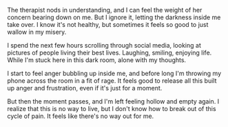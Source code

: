 The therapist nods in understanding, and I can feel the weight of her concern bearing down on me. But I ignore it, letting the darkness inside me take over. I know it's not healthy, but sometimes it feels so good to just wallow in my misery.

I spend the next few hours scrolling through social media, looking at pictures of people living their best lives. Laughing, smiling, enjoying life. While I'm stuck here in this dark room, alone with my thoughts.

I start to feel anger bubbling up inside me, and before long I'm throwing my phone across the room in a fit of rage. It feels good to release all this built up anger and frustration, even if it's just for a moment.

But then the moment passes, and I'm left feeling hollow and empty again. I realize that this is no way to live, but I don't know how to break out of this cycle of pain. It feels like there's no way out for me.